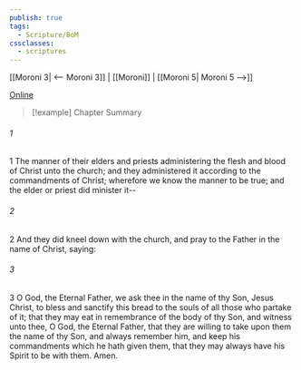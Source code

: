 ```yaml
---
publish: true
tags:
  - Scripture/BoM
cssclasses:
  - scriptures
---
```

[[Moroni 3| <-- Moroni 3]] | [[Moroni]] | [[Moroni 5| Moroni 5 -->]]

[Online](https://churchofjesuschrist.org/study/scriptures/bofm/moro/4?lang=eng)

>[!example] Chapter Summary
>
###### 1
1 The manner of their elders and priests administering the flesh and blood of Christ unto the church; and they administered it according to the commandments of Christ; wherefore we know the manner to be true; and the elder or priest did minister it--
###### 2
2 And they did kneel down with the church, and pray to the Father in the name of Christ, saying:
###### 3
3 O God, the Eternal Father, we ask thee in the name of thy Son, Jesus Christ, to bless and sanctify this bread to the souls of all those who partake of it; that they may eat in remembrance of the body of thy Son, and witness unto thee, O God, the Eternal Father, that they are willing to take upon them the name of thy Son, and always remember him, and keep his commandments which he hath given them, that they may always have his Spirit to be with them. Amen.



